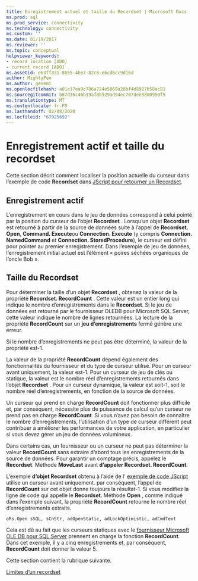 ```yaml
---
title: Enregistrement actuel et taille du Recordset | Microsoft Docs
ms.prod: sql
ms.prod_service: connectivity
ms.technology: connectivity
ms.custom: ''
ms.date: 01/19/2017
ms.reviewer: ''
ms.topic: conceptual
helpviewer_keywords:
- record location [ADO]
- current record [ADO]
ms.assetid: e63ff331-8655-4be7-82c6-e6cd6cc9d16d
author: MightyPen
ms.author: genemi
ms.openlocfilehash: a01e17ea9c786a724e5869a28bf4d8927b58ac81
ms.sourcegitcommit: b87d36c46b39af8b929ad94ec707dee8800950f5
ms.translationtype: MT
ms.contentlocale: fr-FR
ms.lasthandoff: 02/08/2020
ms.locfileid: "67925692"
---
```

# <a name="current-record-and-size-of-recordset"></a>Enregistrement actif et taille du recordset
Cette section décrit comment localiser la position actuelle du curseur dans l’exemple de code **Recordset** dans [JScript pour retourner un Recordset](../../../ado/guide/data/jscript-code-example-to-return-a-recordset.md).  
  
## <a name="current-record"></a>Enregistrement actif  
 L’enregistrement en cours dans le jeu de données correspond à celui pointé par la position du curseur de l’objet **Recordset** . Lorsqu’un objet **Recordset** est retourné à partir de la source de données suite à l’appel de **Recordset. Open**, **Command. Execute**ou **Connection. Execute** (y compris **Connection. NamedCommand** et **Connection. StoredProcedure**), le curseur est défini pour pointer au premier enregistrement. Dans l’exemple de jeu de données, l’enregistrement initial actuel est l’élément « poires séchées organiques de l’oncle Bob ».  
  
## <a name="size-of-recordset"></a>Taille du Recordset  
 Pour déterminer la taille d’un objet **Recordset** , obtenez la valeur de la propriété **Recordset. RecordCount** . Cette valeur est un entier long qui indique le nombre d’enregistrements dans le **Recordset**. Si le jeu de données est retourné par le fournisseur OLEDB pour Microsoft SQL Server, cette valeur indique le nombre de lignes retournées. La lecture de la propriété **RecordCount** sur un **jeu d’enregistrements** fermé génère une erreur.  
  
 Si le nombre d’enregistrements ne peut pas être déterminé, la valeur de la propriété est-1.  
  
 La valeur de la propriété **RecordCount** dépend également des fonctionnalités du fournisseur et du type de curseur utilisé. Pour un curseur avant uniquement, la valeur est-1. Pour un curseur de jeu de clés ou statique, la valeur est le nombre réel d’enregistrements retournés dans l’objet **Recordset** . Pour un curseur dynamique, la valeur est soit-1, soit le nombre réel d’enregistrements, en fonction de la source de données.  
  
 Un curseur qui prend en charge **RecordCount** doit fonctionner plus difficile et, par conséquent, nécessite plus de puissance de calcul qu’un curseur ne prend pas en charge **RecordCount**. Si vous n’avez pas besoin de connaître le nombre d’enregistrements, l’utilisation d’un type de curseur différent peut contribuer à améliorer les performances de votre application, en particulier si vous devez gérer un jeu de données volumineux.  
  
 Dans certains cas, un fournisseur ou un curseur ne peut pas déterminer la valeur **RecordCount** sans extraire d’abord tous les enregistrements de la source de données. Pour garantir un comptage précis, appelez le **Recordset**. Méthode **MoveLast** avant **d’appeler Recordset. RecordCount**.  
  
 L’exemple **d’objet Recordset** obtenu à l’aide de l' [exemple de code JScript](../../../ado/guide/data/jscript-code-example-to-return-a-recordset.md) utilise un curseur avant uniquement. par conséquent, l’appel de **RecordCount** sur cet objet donne toujours la résultat-1. Si vous modifiez la ligne de code qui appelle le **Recordset**. Méthode **Open** , comme indiqué dans l’exemple suivant, la propriété **RecordCount** retourne le nombre réel d’enregistrements extraits.  
  
```  
oRs.Open sSQL, sCnStr, adOpenStatic, adLockOptimistic, adCmdText   
```  
  
 Cela est dû au fait que les curseurs statiques avec le [fournisseur Microsoft OLE DB pour SQL Server](../../../ado/guide/appendixes/microsoft-ole-db-provider-for-sql-server.md) prennent en charge la fonction **RecordCount**. Dans cet exemple, il y a cinq enregistrements et, par conséquent, **RecordCount** doit donner la valeur 5.  
  
 Cette section contient la rubrique suivante.  
  
 [Limites d’un recordset](../../../ado/guide/data/boundaries-of-a-recordset.md)
